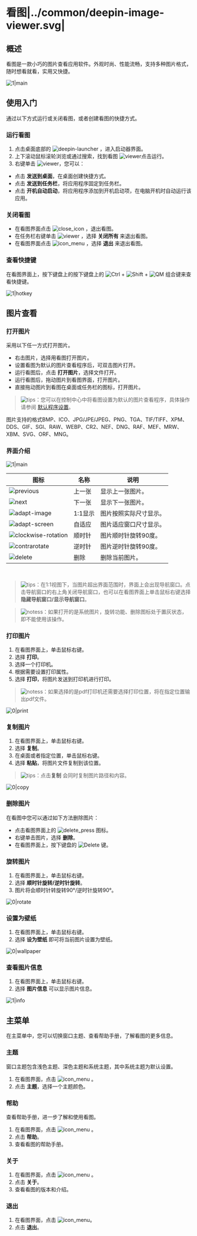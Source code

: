 # 看图|../common/deepin-image-viewer.svg|

## 概述


看图是一款小巧的图片查看应用软件。外观时尚、性能流畅，支持多种图片格式，随时想看就看，实用又快捷。

![1|main](jpg/main.png)

## 使用入门

通过以下方式运行或关闭看图，或者创建看图的快捷方式。

### 运行看图

1. 点击桌面底部的 ![deepin-launcher](icon/deepin-launcher.svg) ，进入启动器界面。
2. 上下滚动鼠标滚轮浏览或通过搜索，找到看图 ![viewer](icon/deepin-image-viewer.svg)点击运行。
3. 右键单击 ![viewer](icon/deepin-image-viewer.svg)，您可以：
 - 点击 **发送到桌面**，在桌面创建快捷方式。
 - 点击 **发送到任务栏**，将应用程序固定到任务栏。
 - 点击 **开机自动启动**，将应用程序添加到开机启动项，在电脑开机时自动运行该应用。


### 关闭看图

- 在看图界面点击  ![close_icon](icon/close_icon.svg) ，退出看图。
- 在任务栏右键单击 ![viewer](icon/deepin-image-viewer.svg) ，选择 **关闭所有** 来退出看图。
- 在看图界面点击 ![icon_menu](icon/icon_menu.svg) ，选择 **退出** 来退出看图。

### 查看快捷键

在看图界面上，按下键盘上的按下键盘上的 ![Ctrl](icon/Ctrl.svg) + ![Shift](icon/Shift.svg) + ![QM](icon/QM.svg) 组合键来查看快捷键。

![1|hotkey](jpg/hotkey.png)

## 图片查看

### 打开图片
采用以下任一方式打开图片。
- 右击图片，选择用看图打开图片。
- 设置看图为默认的图片查看程序后，可双击图片打开。
- 运行看图后，点击 **打开图片**，选择文件打开。
- 运行看图后，拖动图片到看图界面，打开图片。
- 直接拖动图片到看图在桌面或任务栏的图标，打开图片。

> ![tips](icon/tips.svg)：您可以在控制中心中将看图设置为默认的图片查看程序，具体操作请参阅 [默认程序设置](dman:///dde#默认程序设置)。

图片支持的格式BMP、ICO、JPG/JPE/JPEG、PNG、TGA、TIF/TIFF、XPM、DDS、GIF、SGI、RAW、WEBP、CR2、NEF、DNG、RAF、MEF、MRW、XBM、SVG、ORF、MNG。

### 界面介绍

![1|main](jpg/main.png)

| 图标                                               | 名称    | 说明                   |
| -------------------------------------------------- | ------- | ---------------------- |
| ![previous](icon/previous.svg)                     | 上一张  | 显示上一张图片。       |
| ![next](icon/next.svg)                             | 下一张  | 显示下一张图片。       |
| ![adapt-image](icon/adapt-image.svg)               | 1:1显示 | 图片按照实际尺寸显示。 |
| ![adapt-screen](icon/adapt-screen.svg)             | 自适应  | 图片适应窗口尺寸显示。 |
| ![clockwise-rotation](icon/clockwise-rotation.svg) | 顺时针  | 图片顺时针旋转90度。   |
| ![contrarotate](icon/contrarotate.svg)             | 逆时针  | 图片逆时针旋转90度。   |
| ![delete](icon/delete.svg)                         | 删除    | 删除当前图片。         |

&nbsp;&nbsp;&nbsp;&nbsp;&nbsp;&nbsp;&nbsp;&nbsp;&nbsp;&nbsp;&nbsp;&nbsp;&nbsp;
> ![tips](icon/tips.svg)：在1:1视图下，当图片超出界面范围时，界面上会出现导航窗口。点击导航窗口的右上角关闭导航窗口，也可以在看图界面上单击鼠标右键选择 **隐藏导航窗口/显示导航窗口**。

> ![notess](icon/notes.svg)：如果打开的是系统图片，旋转功能、删除图标处于置灰状态，即不能使用该操作。

### 打印图片

1. 在看图界面上，单击鼠标右键。
2. 选择 **打印**。
3. 选择一个打印机。
4. 根据需要设置打印属性。
5. 选择 **打印**，将图片发送到打印机进行打印。

> ![notess](icon/notes.svg)：如果选择的是pdf打印机还需要选择打印位置，将在指定位置输出pdf文件。

![0|print](jpg/print.png)

### 复制图片

1. 在看图界面上，单击鼠标右键。
2. 选择 **复制**。
3. 在桌面或者指定位置，单击鼠标右键。
4. 选择 **粘贴**，将图片文件复制到该位置。

> ![tips](icon/tips.svg)：点击**复制** 会同时复制图片路径和内容。

![0|copy](jpg/copy.png)

### 删除图片

在看图中您可以通过如下方法删除图片：

- 点击看图界面上的 ![delete_press](icon/delete.svg)  图标。
- 右键单击图片，选择 **删除**。
- 在看图界面上，按下键盘的 ![Delete](icon/Delete.svg)  键。

### 旋转图片

1. 在看图界面上，单击鼠标右键。
2. 选择 **顺时针旋转/逆时针旋转**。
3. 图片将会顺时针转旋转90°/逆时针旋转90°。

![0|rotate](jpg/rotate.png)


### 设置为壁纸

1. 在看图界面上，单击鼠标右键。
2. 选择 **设为壁纸** 即可将当前图片设置为壁纸。

![0|wallpaper](jpg/wallpaper.png)


### 查看图片信息

1. 在看图界面上，单击鼠标右键。
2. 选择 **图片信息** 可以显示图片信息。

![1|info](jpg/info.png)



## 主菜单

在主菜单中，您可以切换窗口主题、查看帮助手册，了解看图的更多信息。

### 主题

窗口主题包含浅色主题、深色主题和系统主题，其中系统主题为默认设置。

1. 在看图界面，点击  ![icon_menu](icon/icon_menu.svg) 。
2. 点击 **主题**，选择一个主题颜色。

### 帮助

查看帮助手册，进一步了解和使用看图。

1. 在看图界面，点击  ![icon_menu](icon/icon_menu.svg) 。
2. 点击 **帮助**。
3. 查看看图的帮助手册。

### 关于

1. 在看图界面，点击  ![icon_menu](icon/icon_menu.svg) 。
2. 点击 **关于**。
3. 查看看图的版本和介绍。

### 退出

1. 在看图界面，点击 ![icon_menu](icon/icon_menu.svg)。
2. 点击 **退出**。   
